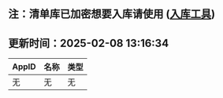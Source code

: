 ## 注：清单库已加密想要入库请使用 ([入库工具](https://github.com/BlankTMing/ManifestAutoUpdate/releases))

## 更新时间：2025-02-08 13:16:34
| AppID | 名称 | 类型  |
| :-------------------- | :----------------------------- | :----------- |
| 无 | 无 | 无 |
